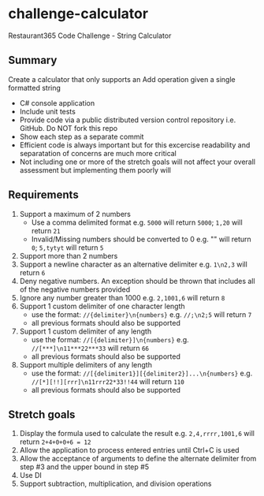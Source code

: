 # challenge-calculator
Restaurant365 Code Challenge - String Calculator

## Summary
Create a calculator that only supports an Add operation given a single formatted string

* C# console application
* Include unit tests
* Provide code via a public distributed version control repository i.e. GitHub. Do NOT fork this repo
* Show each step as a separate commit
* Efficient code is always important but for this excercise readability and separatation of concerns are much more critical
* Not including one or more of the stretch goals will not affect your overall assessment but implementing them poorly will

## Requirements
1. Support a maximum of 2 numbers
	* Use a comma delimited format e.g. `5000` will return `5000`; `1,20` will return `21`
	* Invalid/Missing numbers should be converted to 0 e.g. "" will return `0`; `5,tytyt` will return `5`
2. Support more than 2 numbers
3. Support a newline character as an alternative delimiter e.g. `1\n2,3` will return `6` 
4. Deny negative numbers. An exception should be thrown that includes all of the negative numbers provided
5. Ignore any number greater than 1000 e.g. `2,1001,6` will return `8`
6. Support 1 custom delimiter of one character length
	* use the format: `//{delimiter}\n{numbers}` e.g. `//;\n2;5` will return `7`
	* all previous formats should also be supported
7. Support 1 custom delimiter of any length
	* use the format: `//[{delimiter}]\n{numbers}` e.g. `//[***]\n11***22***33` will return `66`
	* all previous formats should also be supported
8. Support multiple delimiters of any length
	* use the format: `//[{delimiter1}][{delimiter2}]...\n{numbers}` e.g. `//[*][!!][rrr]\n11rrr22*33!!44` will return `110`
	* all previous formats should also be supported

## Stretch goals
1. Display the formula used to calculate the result e.g. `2,4,rrrr,1001,6` will return `2+4+0+0+6 = 12`
2. Allow the application to process entered entries until Ctrl+C is used
3. Allow the acceptance of arguments to define the alternate delimiter from step #3 and the upper bound in step #5
4. Use DI
5. Support subtraction, multiplication, and division operations
